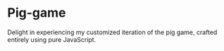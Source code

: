 # Pig-game

Delight in experiencing my customized iteration of the pig game, crafted entirely using pure JavaScript.

